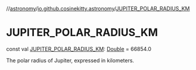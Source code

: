 //[astronomy](../../index.md)/[io.github.cosinekitty.astronomy](index.md)/[JUPITER_POLAR_RADIUS_KM](-j-u-p-i-t-e-r_-p-o-l-a-r_-r-a-d-i-u-s_-k-m.md)

# JUPITER_POLAR_RADIUS_KM

const val [JUPITER_POLAR_RADIUS_KM](-j-u-p-i-t-e-r_-p-o-l-a-r_-r-a-d-i-u-s_-k-m.md): [Double](https://kotlinlang.org/api/latest/jvm/stdlib/kotlin-stdlib/kotlin/-double/index.html) = 66854.0

The polar radius of Jupiter, expressed in kilometers.
